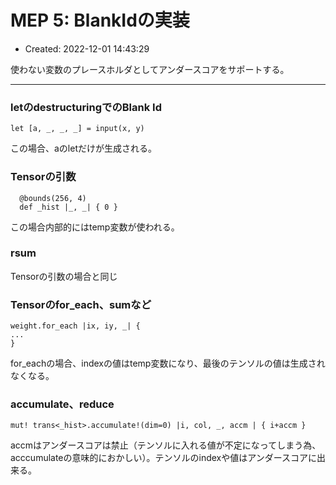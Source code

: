 # MEP 5: BlankIdの実装

- Created: 2022-12-01 14:43:29

使わない変数のプレースホルダとしてアンダースコアをサポートする。

----


### letのdestructuringでのBlank Id

```
let [a, _, _, _] = input(x, y)
```

この場合、aのletだけが生成される。

### Tensorの引数

```
  @bounds(256, 4)
  def _hist |_, _| { 0 }
```

この場合内部的にはtemp変数が使われる。

### rsum

Tensorの引数の場合と同じ

### Tensorのfor\_each、sumなど

```
weight.for_each |ix, iy, _| {
...
}
```

for\_eachの場合、indexの値はtemp変数になり、最後のテンソルの値は生成されなくなる。

### accumulate、reduce

```
mut! trans<_hist>.accumulate!(dim=0) |i, col, _, accm | { i+accm }
```

accmはアンダースコアは禁止（テンソルに入れる値が不定になってしまう為、acccumulateの意味的におかしい）。テンソルのindexや値はアンダースコアに出来る。